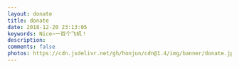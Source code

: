 ```yaml
---
layout: donate
title: donate
date: 2018-12-20 23:13:05
keywords: Nice~一百个飞机！
description: 
comments: false
photos: https://cdn.jsdelivr.net/gh/honjun/cdn@1.4/img/banner/donate.jpg
---
```

